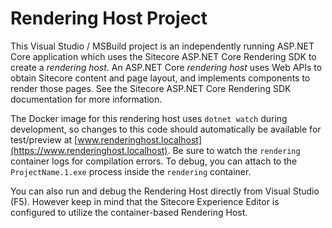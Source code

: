 # Rendering Host Project

This Visual Studio / MSBuild project is an independently running ASP.NET Core
application which uses the Sitecore ASP.NET Core Rendering SDK to create a
*rendering host*. An ASP.NET Core *rendering host* uses Web APIs to obtain
Sitecore content and page layout, and implements components to render
those pages. See the Sitecore ASP.NET Core Rendering SDK documentation for more information.

The Docker image for this rendering host uses `dotnet watch` during
development, so changes to this code should automatically be available for
test/preview at [www.renderinghost.localhost](https://www.renderinghost.localhost).
Be sure to watch the `rendering` container logs for compilation errors. To debug, you
can attach to the `ProjectName.1.exe` process inside the `rendering` container.

You can also run and debug the Rendering Host directly from Visual Studio (F5). However
keep in mind that the Sitecore Experience Editor is configured to utilize the
container-based Rendering Host.